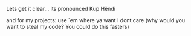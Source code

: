 Lets get it clear...
its pronounced Kup Hĕndi

and for my projects:
use `em where ya want I dont care
(why would you want to steal my code? You could do this fasters)
